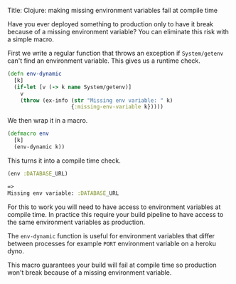 Title: Clojure: making missing environment variables fail at compile time

Have you ever deployed something to production only to have it break because of a missing environment variable? You can eliminate this risk with a simple macro.

First we write a regular function that throws an exception if `System/getenv` can't find an environment variable. This gives us a runtime check.

```clojure
(defn env-dynamic
  [k]
  (if-let [v (-> k name System/getenv)]
    v
    (throw (ex-info (str "Missing env variable: " k)
                    {:missing-env-variable k}))))
```

We then wrap it in a macro.

```clojure
(defmacro env
  [k]
  (env-dynamic k))
```

This turns it into a compile time check.

```clojure
(env :DATABASE_URL)

=>
Missing env variable: :DATABASE_URL
```

For this to work you will need to have access to environment variables at compile time. In practice this require your build pipeline to have access to the same environment variables as production.

The `env-dynamic` function is useful for environment variables that differ between processes for example `PORT` environment variable on a heroku dyno.

This macro guarantees your build will fail at compile time so production won't break because of a missing environment variable.

